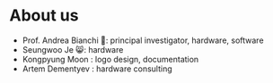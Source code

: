 # About us

* Prof. Andrea Bianchi 🦉: principal investigator, hardware, software
* Seungwoo Je 😸: hardware
* Kongpyung Moon : logo design, documentation
* Artem Dementyev : hardware consulting




